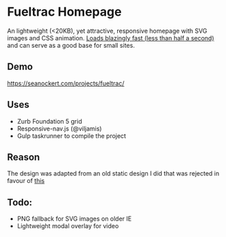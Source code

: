 # Fueltrac Homepage

An lightweight (<20KB), yet attractive, responsive homepage with SVG images and CSS animation. 
[Loads blazingly fast (less than half a second)](https://tools.pingdom.com/#!/e6X62/https://seanockert.com/projects/fueltrac/ "Pingdom tools results") and can serve as a good base for small sites.

## Demo
https://seanockert.com/projects/fueltrac/

## Uses
- Zurb Foundation 5 grid
- Responsive-nav.js (@viljamis)
- Gulp taskrunner to compile the project

## Reason
The design was adapted from an old static design I did that was rejected in favour of [this](http://fueltrac.com.au/ "Fueltrac website") 

## Todo:
- PNG fallback for SVG images on older IE
- Lightweight modal overlay for video
